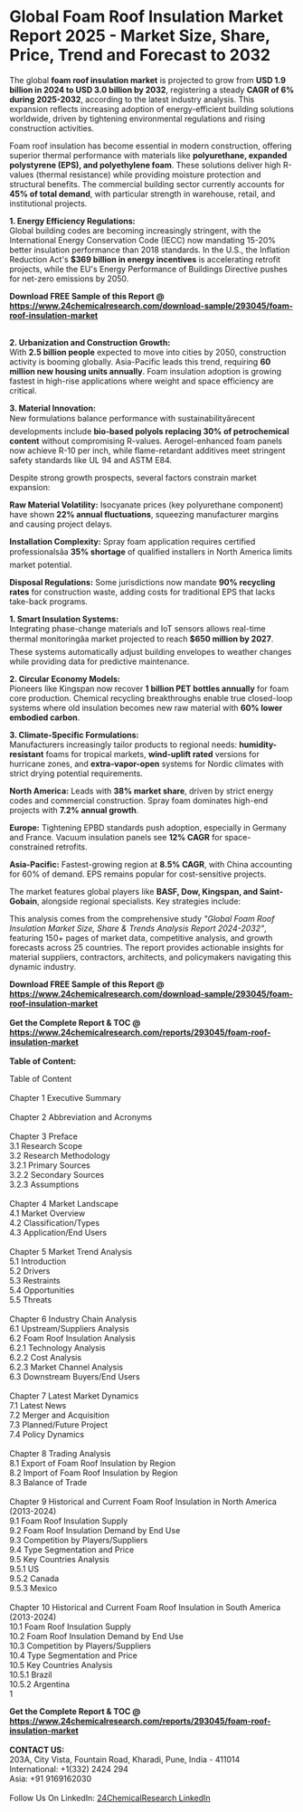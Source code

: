 <h1>Global Foam Roof Insulation Market Report 2025 - Market Size, Share, Price, Trend and Forecast to 2032</h1><p>The global <strong>foam roof insulation market</strong> is projected to grow from <strong>USD 1.9 billion in 2024 to USD 3.0 billion by 2032</strong>, registering a steady <strong>CAGR of 6% during 2025-2032</strong>, according to the latest industry analysis. This expansion reflects increasing adoption of energy-efficient building solutions worldwide, driven by tightening environmental regulations and rising construction activities.</p><p>Foam roof insulation has become essential in modern construction, offering superior thermal performance with materials like <strong>polyurethane, expanded polystyrene (EPS), and polyethylene foam</strong>. These solutions deliver high R-values (thermal resistance) while providing moisture protection and structural benefits. The commercial building sector currently accounts for <strong>45% of total demand</strong>, with particular strength in warehouse, retail, and institutional projects.</p><p><strong>1. Energy Efficiency Regulations:</strong><br>
Global building codes are becoming increasingly stringent, with the International Energy Conservation Code (IECC) now mandating 15-20% better insulation performance than 2018 standards. In the U.S., the Inflation Reduction Act's <strong>$369 billion in energy incentives</strong> is accelerating retrofit projects, while the EU's Energy Performance of Buildings Directive pushes for net-zero emissions by 2050.</p><div><b>Download FREE Sample of this Report @ 
            <a href="https://www.24chemicalresearch.com/download-sample/293045/foam-roof-insulation-market">
            https://www.24chemicalresearch.com/download-sample/293045/foam-roof-insulation-market</a></b></div><br><p><strong>2. Urbanization and Construction Growth:</strong><br>
With <strong>2.5 billion people</strong> expected to move into cities by 2050, construction activity is booming globally. Asia-Pacific leads this trend, requiring <strong>60 million new housing units annually</strong>. Foam insulation adoption is growing fastest in high-rise applications where weight and space efficiency are critical.</p><p><strong>3. Material Innovation:</strong><br>
New formulations balance performance with sustainabilityârecent developments include <strong>bio-based polyols replacing 30% of petrochemical content</strong> without compromising R-values. Aerogel-enhanced foam panels now achieve R-10 per inch, while flame-retardant additives meet stringent safety standards like UL 94 and ASTM E84.</p><p>Despite strong growth prospects, several factors constrain market expansion:</p><p><strong>Raw Material Volatility:</strong> Isocyanate prices (key polyurethane component) have shown <strong>22% annual fluctuations</strong>, squeezing manufacturer margins and causing project delays.</p><p><strong>Installation Complexity:</strong> Spray foam application requires certified professionalsâa <strong>35% shortage</strong> of qualified installers in North America limits market potential.</p><p><strong>Disposal Regulations:</strong> Some jurisdictions now mandate <strong>90% recycling rates</strong> for construction waste, adding costs for traditional EPS that lacks take-back programs.</p><p><strong>1. Smart Insulation Systems:</strong><br>
Integrating phase-change materials and IoT sensors allows real-time thermal monitoringâa market projected to reach <strong>$650 million by 2027</strong>. These systems automatically adjust building envelopes to weather changes while providing data for predictive maintenance.</p><p><strong>2. Circular Economy Models:</strong><br>
Pioneers like Kingspan now recover <strong>1 billion PET bottles annually</strong> for foam core production. Chemical recycling breakthroughs enable true closed-loop systems where old insulation becomes new raw material with <strong>60% lower embodied carbon</strong>.</p><p><strong>3. Climate-Specific Formulations:</strong><br>
Manufacturers increasingly tailor products to regional needs: <strong>humidity-resistant</strong> foams for tropical markets, <strong>wind-uplift rated</strong> versions for hurricane zones, and <strong>extra-vapor-open</strong> systems for Nordic climates with strict drying potential requirements.</p><p><strong>North America:</strong> Leads with <strong>38% market share</strong>, driven by strict energy codes and commercial construction. Spray foam dominates high-end projects with <strong>7.2% annual growth</strong>.</p><p><strong>Europe:</strong> Tightening EPBD standards push adoption, especially in Germany and France. Vacuum insulation panels see <strong>12% CAGR</strong> for space-constrained retrofits.</p><p><strong>Asia-Pacific:</strong> Fastest-growing region at <strong>8.5% CAGR</strong>, with China accounting for 60% of demand. EPS remains popular for cost-sensitive projects.</p><p>The market features global players like <strong>BASF, Dow, Kingspan, and Saint-Gobain</strong>, alongside regional specialists. Key strategies include:</p><p>This analysis comes from the comprehensive study <em>"Global Foam Roof Insulation Market Size, Share &amp; Trends Analysis Report 2024-2032"</em>, featuring 150+ pages of market data, competitive analysis, and growth forecasts across 25 countries. The report provides actionable insights for material suppliers, contractors, architects, and policymakers navigating this dynamic industry.</p><div><b>Download FREE Sample of this Report @ 
            <a href="https://www.24chemicalresearch.com/download-sample/293045/foam-roof-insulation-market">
            https://www.24chemicalresearch.com/download-sample/293045/foam-roof-insulation-market</a></b></div><br><div><b>Get the Complete Report & TOC @ 
            <a href="https://www.24chemicalresearch.com/reports/293045/foam-roof-insulation-market">
            https://www.24chemicalresearch.com/reports/293045/foam-roof-insulation-market</a></b></div><br>
            <b>Table of Content:</b><p>Table of Content<br />
<br />
Chapter 1 Executive Summary<br />
<br />
Chapter 2 Abbreviation and Acronyms<br />
<br />
Chapter 3 Preface<br />
3.1 Research Scope<br />
3.2 Research Methodology<br />
  3.2.1 Primary Sources<br />
  3.2.2 Secondary Sources<br />
  3.2.3 Assumptions<br />
		<br />
Chapter 4 Market Landscape<br />
4.1 Market Overview<br />
4.2 Classification/Types<br />
4.3 Application/End Users<br />
<br />
Chapter 5 Market Trend Analysis <br />
5.1 Introduction<br />
5.2 Drivers<br />
5.3 Restraints<br />
5.4 Opportunities<br />
5.5 Threats<br />
<br />
Chapter 6 Industry Chain Analysis<br />
6.1 Upstream/Suppliers Analysis<br />
6.2 Foam Roof Insulation Analysis<br />
  6.2.1 Technology Analysis<br />
  6.2.2 Cost Analysis<br />
  6.2.3 Market Channel Analysis<br />
6.3 Downstream Buyers/End Users<br />
<br />
Chapter 7 Latest Market Dynamics<br />
7.1 Latest News<br />
7.2 Merger and Acquisition<br />
7.3 Planned/Future Project<br />
7.4 Policy Dynamics<br />
<br />
Chapter 8 Trading Analysis<br />
8.1 Export of Foam Roof Insulation by Region<br />
8.2 Import of Foam Roof Insulation by Region<br />
8.3 Balance of Trade<br />
<br />
Chapter 9 Historical and Current Foam Roof Insulation in North America (2013-2024)<br />
9.1 Foam Roof Insulation Supply <br />
9.2 Foam Roof Insulation Demand by End Use<br />
9.3 Competition by Players/Suppliers<br />
9.4 Type Segmentation and Price<br />
9.5 Key Countries Analysis<br />
  9.5.1 US<br />
  9.5.2 Canada<br />
  9.5.3 Mexico<br />
<br />
Chapter 10 Historical and Current Foam Roof Insulation in South America (2013-2024)<br />
10.1 Foam Roof Insulation Supply <br />
10.2 Foam Roof Insulation Demand by End Use<br />
10.3 Competition by Players/Suppliers<br />
10.4 Type Segmentation and Price<br />
10.5 Key Countries Analysis<br />
  10.5.1 Brazil<br />
  10.5.2 Argentina<br />
  1</p><div><b>Get the Complete Report & TOC @ 
            <a href="https://www.24chemicalresearch.com/reports/293045/foam-roof-insulation-market">
            https://www.24chemicalresearch.com/reports/293045/foam-roof-insulation-market</a></b></div><br><b>CONTACT US:</b><br>
            203A, City Vista, Fountain Road, Kharadi, Pune, India - 411014<br>
            International: +1(332) 2424 294<br>
            Asia: +91 9169162030 <br><br>
            Follow Us On LinkedIn: <a href="https://www.linkedin.com/company/24chemicalresearch/">24ChemicalResearch LinkedIn</a>